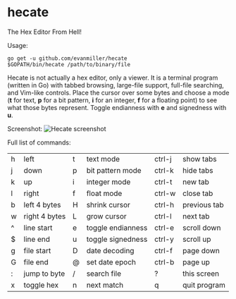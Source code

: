 # hecate
The Hex Editor From Hell!

Usage:

    go get -u github.com/evanmiller/hecate
    $GOPATH/bin/hecate /path/to/binary/file

Hecate is not actually a hex editor, only a viewer. It is a terminal program
(written in Go) with tabbed browsing, large-file support, full-file searching,
and Vim-like controls.  Place the cursor over some bytes and choose a mode
(**t** for text, **p** for a bit pattern, **i** for an integer, **f** for a
floating point) to see what those bytes represent. Toggle endianness with **e**
and signedness with **u**.

Screenshot:
![Hecate screenshot](http://www.evanmiller.org/images/hecate-screenshot2.png)

Full list of commands:

<table>
<tr><td>h</td><td>left</td><td>t</td><td>text mode</td><td>ctrl-j</td><td>show tabs</td></tr>                                                                          
<tr><td>j</td><td>down</td><td>p</td><td>bit pattern mode</td><td>ctrl-k</td><td>hide tabs</td></tr>                                                                   
<tr><td>k</td><td>up</td><td>i</td><td>integer mode</td><td>ctrl-t</td><td>new tab</td></tr>                                                                           
<tr><td>l</td><td>right</td><td>f</td><td>float mode</td><td>ctrl-w</td><td>close tab</td></tr>                                                                        
<tr><td>b</td><td>left 4 bytes</td><td>H</td><td>shrink cursor</td><td>ctrl-h</td><td>previous tab</td></tr>                                                           
<tr><td>w</td><td>right 4 bytes</td><td>L</td><td>grow cursor</td><td>ctrl-l</td><td>next tab</td></tr>                                                                
<tr><td>^</td><td>line start</td><td>e</td><td>toggle endianness</td><td>ctrl-e</td><td>scroll down</td></tr>                                                          
<tr><td>$</td><td>line end</td><td>u</td><td>toggle signedness</td><td>ctrl-y</td><td>scroll up</td></tr>                                                              
<tr><td>g</td><td>file start</td><td>D</td><td>date decoding</td><td>ctrl-f</td><td>page down</td></tr>                                                                
<tr><td>G</td><td>file end</td><td>@</td><td>set date epoch</td><td>ctrl-b</td><td>page up</td></tr>                                                                   
<tr><td>:</td><td>jump to byte</td><td>/</td><td>search file</td><td>?</td><td>this screen</td></tr>                                                                   
<tr><td>x</td><td>toggle hex</td><td>n</td><td>next match</td><td>q</td><td>quit program</td></tr>  
</table>

